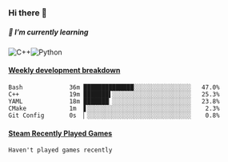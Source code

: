 ### Hi there 👋

##### 🌱 I’m currently learning

![C++](https://img.shields.io/badge/-C++-00599C?style=flat-square&logo=c)![Python](https://img.shields.io/badge/-Python-black?style=flat-square&logo=Python)


<!-- waka-box start -->
#### <a href="https://gist.github.com/bf274261b4c8553e17fc709dfc3cfa97" target="_blank">Weekly development breakdown</a>
```text
Bash        	 36m ██████████████░░░░░░░░░░░░░░░░   47.0% 
C++         	 19m ███████▌░░░░░░░░░░░░░░░░░░░░░░   25.3% 
YAML        	 18m ███████▏░░░░░░░░░░░░░░░░░░░░░░   23.8% 
CMake       	 1m  ▋░░░░░░░░░░░░░░░░░░░░░░░░░░░░░    2.3% 
Git Config  	 0s  ▏░░░░░░░░░░░░░░░░░░░░░░░░░░░░░    0.8% 
```
<!-- Powered by https://github.com/YouEclipse/waka-box-go . -->
<!-- waka-box end -->



 <!-- steam-box start -->
#### <a href="https://gist.github.com/afc28dc1b85d9bc5cebfbe9d5e3639db" target="_blank">Steam Recently Played Games</a>
```text
Haven't played games recently
```
<!-- Powered by https://github.com/YouEclipse/steam-box . -->
<!-- steam-box end -->

<!--
**KomoreKalu/KomoreKalu** is a ✨ _special_ ✨ repository because its `README.md` (this file) appears on your GitHub profile.

Here are some ideas to get you started:

- 🔭 I’m currently working on ...
- 🌱 I’m currently learning ...
- 👯 I’m looking to collaborate on ...
- 🤔 I’m looking for help with ...
- 💬 Ask me about ...
- 📫 How to reach me: ...
- 😄 Pronouns: ...
- ⚡ Fun fact: ...
-->
